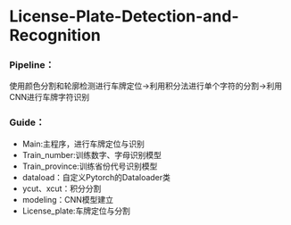 # License-Plate-Detection-and-Recognition
### Pipeline：
  使用颜色分割和轮廓检测进行车牌定位->利用积分法进行单个字符的分割->利用CNN进行车牌字符识别
  
### Guide：
* Main:主程序，进行车牌定位与识别
* Train_number:训练数字、字母识别模型
* Train_province:训练省份代号识别模型
* dataload：自定义Pytorch的Dataloader类
* ycut、xcut：积分分割
* modeling：CNN模型建立
* License_plate:车牌定位与分割

